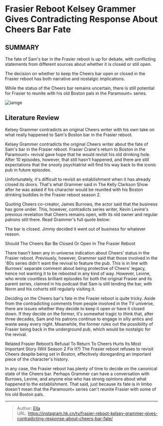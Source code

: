 #  Frasier Reboot Kelsey Grammer Gives Contradicting Response About Cheers Bar Fate


## SUMMARY 



The fate of Sam&#39;s bar in the Frasier reboot is up for debate, with conflicting statements from different sources about whether it is closed or still open.   

The decision on whether to keep the Cheers bar open or closed in the Frasier reboot has both narrative and nostalgic implications.   

While the status of the Cheers bar remains uncertain, there is still potential for Frasier to reunite with his old Boston pals in the Paramount&#43; series.  

![iamge](https://static1.srcdn.com/wordpress/wp-content/uploads/wm/2024/01/kelsey-grammer-as-frasier-and-ted-danson-as-sam-malone.jpg)


## Literature Review
Kelsey Grammer contradicts an original Cheers writer with his own take on what really happened to Sam&#39;s Boston bar in the Frasier reboot. 




Kelsey Grammer contradicts the original Cheers writer about the fate of Sam&#39;s bar in the Frasier reboot. Frasier Crane&#39;s return to Boston in the Paramount&#43; revival gave hope that he would revisit his old drinking hole. After 10 episodes, however, that still hasn&#39;t happened, and there are still expectations that the snooty psychiatrist will find his way back to the iconic pub in future episodes.




Unfortunately, it&#39;s difficult to revisit an establishment when it has already closed its doors. That&#39;s what Grammer said in The Kelly Clarkson Show after he was asked if his character would be reunited with his Boston drinking buddies in the Frasier reboot season 2.


 

Quoting Cheers co-creator, James Burrows, the actor said that the business has gone under. This, however, contradicts series writer, Kevin Levine&#39;s previous revelation that Cheers remains open, with its old owner and regular patrons still there. Read Grammer&#39;s full quote below:


The bar is closed. Jimmy decided it went out of business for whatever reason.



Should The Cheers Bar Be Closed Or Open In The Frasier Reboot 
          




There hasn&#39;t been any in-universe indication about Cheers’ status in the Frasier reboot. Previously, however, Grammer said that those involved in the &#39;80s series didn&#39;t want the revival to feature the pub. This is in line with Burrows&#39; separate comment about being protective of Cheers&#39; legacy, hence not wanting it to be rebooted in any kind of way. However, Levine, who wrote countless brilliant episodes for both the original Frasier and its parent series, claimed in his podcast that Sam is still tending the bar, with Norm and his cohorts still regularly visiting it.

Deciding on the Cheers bar&#39;s fate in the Frasier reboot is quite tricky. Aside from the contradicting comments from people involved in the TV universe, there are issues whether they decide to keep it open or have it closed down. If they decide on the former, it&#39;s somewhat tragic to think that, after three decades, Sam and his patrons continue to engage in silly antics and waste away every night. Meanwhile, the former rules out the possibility of Frasier being back in the underground pub, which would be nostalgic for the revival.




Related   Frasier Reboot’s Refusal To Return To Cheers Hurts Its Most Important Story (Will Season 2 Fix It?)   The Frasier reboot refuses to revisit Cheers despite being set in Boston, effectively disregarding an important piece of the character&#39;s history.     

In any case, the Frasier reboot has plenty of time to decide on the canonical state of the Cheers bar. Perhaps Grammer can have a conversation with Burrows, Levine, and anyone else who has strong opinions about what happened to the establishment. That said, just because its fate is in limbo doesn&#39;t mean that the Paramount&#43; series can&#39;t reunite Frasier with some of his old Boston pals.



---

> Author: [Ella](https://instagram.hk.cn/)  
> URL: https://instagram.hk.cn/tv/frasier-reboot-kelsey-grammer-gives-contradicting-response-about-cheers-bar-fate/  

